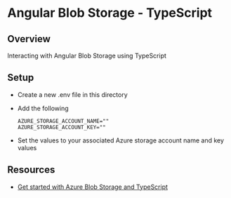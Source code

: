 # Angular Blob Storage - TypeScript

## Overview

Interacting with Angular Blob Storage using TypeScript

## Setup

* Create a new .env file in this directory
* Add the following

  ```
  AZURE_STORAGE_ACCOUNT_NAME=""
  AZURE_STORAGE_ACCOUNT_KEY=""
  ```

* Set the values to your associated Azure storage account name and key values

## Resources

* [Get started with Azure Blob Storage and TypeScript
](https://learn.microsoft.com/en-us/azure/storage/blobs/storage-blob-typescript-get-started?tabs=azure-ad)